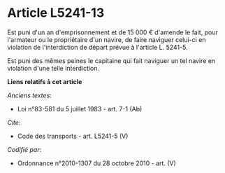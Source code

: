 # Article L5241-13

Est puni d'un an d'emprisonnement et de 15 000 € d'amende le fait, pour l'armateur ou le propriétaire d'un navire, de faire
naviguer celui-ci en violation de l'interdiction de départ prévue à l'article L. 5241-5. 

Est puni des mêmes peines le capitaine qui fait naviguer un tel navire en violation d'une telle interdiction.

**Liens relatifs à cet article**

_Anciens textes_:

  - Loi n°83-581 du 5 juillet 1983 - art. 7-1 (Ab)

_Cite_:

  - Code des transports - art. L5241-5 (V)

_Codifié par_:

  - Ordonnance n°2010-1307 du 28 octobre 2010 - art. (V)

